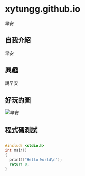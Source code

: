 # xytungg.github.io

早安

## 自我介紹

早安

## 興趣

說早安

## 好玩的圖
![早安](https://images.vocus.cc/f75ece61-341d-4998-8cb8-ccafe24f3ba7.jpg)

## 程式碼測試
```C

#include <stdio.h>
int main()
{
  printf("Hello World\n");
  return 0;
}

```
